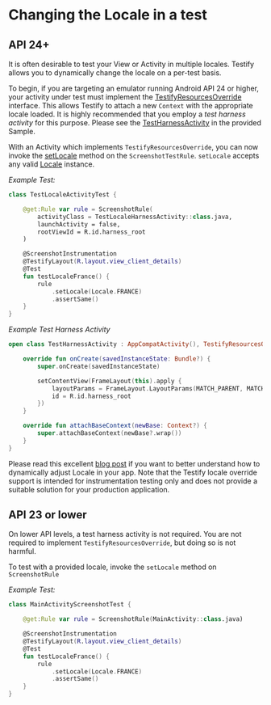 # Changing the Locale in a test

## API 24+

It is often desirable to test your View or Activity in multiple locales. Testify allows you to dynamically change the locale on a per-test basis. 

To begin, if you are targeting an emulator running Android API 24 or higher, your activity under test must implement the [TestifyResourcesOverride](https://github.com/ndtp/android-testify/blob/6a04294efc63f736654760288892880ee2a1d1c8/Library/src/main/java/com/shopify/testify/resources/TestifyResourcesOverride.kt) interface. This allows Testify to attach a new `Context` with the appropriate locale loaded. It is highly recommended that you employ a _test harness activity_ for this purpose. Please see the [TestHarnessActivity](https://github.com/ndtp/android-testify/blob/6a04294efc63f736654760288892880ee2a1d1c8/Samples/Legacy/src/androidTest/java/com/shopify/testify/sample/test/TestLocaleHarnessActivity.kt) in the provided Sample.

With an Activity which implements `TestifyResourcesOverride`, you can now invoke the [setLocale](https://github.com/ndtp/android-testify/blob/6a04294efc63f736654760288892880ee2a1d1c8/Library/src/main/java/com/shopify/testify/ScreenshotRule.kt#L268) method on the `ScreenshotTestRule`. `setLocale` accepts any valid [Locale](https://docs.oracle.com/javase/7/docs/api/java/util/Locale.html) instance.

_Example Test:_
```kotlin
class TestLocaleActivityTest {

    @get:Rule var rule = ScreenshotRule(
        activityClass = TestLocaleHarnessActivity::class.java,
        launchActivity = false,
        rootViewId = R.id.harness_root
    )

    @ScreenshotInstrumentation
    @TestifyLayout(R.layout.view_client_details)
    @Test
    fun testLocaleFrance() {
        rule
            .setLocale(Locale.FRANCE)
            .assertSame()
    }
}
```

_Example Test Harness Activity_
```kotlin
open class TestHarnessActivity : AppCompatActivity(), TestifyResourcesOverride {

    override fun onCreate(savedInstanceState: Bundle?) {
        super.onCreate(savedInstanceState)

        setContentView(FrameLayout(this).apply {
            layoutParams = FrameLayout.LayoutParams(MATCH_PARENT, MATCH_PARENT)
            id = R.id.harness_root
        })
    }

    override fun attachBaseContext(newBase: Context?) {
        super.attachBaseContext(newBase?.wrap())
    }
}
```

Please read this excellent [blog post](https://proandroiddev.com/change-language-programmatically-at-runtime-on-android-5e6bc15c758) if you want to better understand how to dynamically adjust Locale in your app. Note that the Testify locale override support is intended for instrumentation testing only and does not provide a suitable solution for your production application.

## API 23 or lower

On lower API levels, a test harness activity is not required. You are not required to implement `TestifyResourcesOverride`, but doing so is not harmful.

To test with a provided locale, invoke the `setLocale` method on `ScreenshotRule`

_Example Test:_
```kotlin
class MainActivityScreenshotTest {

    @get:Rule var rule = ScreenshotRule(MainActivity::class.java)

    @ScreenshotInstrumentation
    @TestifyLayout(R.layout.view_client_details)
    @Test
    fun testLocaleFrance() {
        rule
            .setLocale(Locale.FRANCE)
            .assertSame()
    }
}
```

